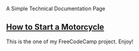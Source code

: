 A Simple Technical Documentation Page

## [How to Start a Motorcycle](https://afentex.github.io/technical-documentation-page/)

This is the one of my FreeCodeCamp project. Enjoy!
